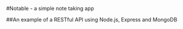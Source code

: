 #Notable - a simple note taking app

##An example of a RESTful API using Node.js, Express and MongoDB
